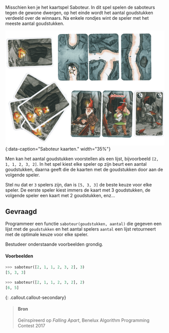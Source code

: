 Misschien ken je het kaartspel Saboteur. In dit spel spelen de saboteurs tegen de gewone dwergen, op het einde wordt het aantal goudstukken verdeeld over de winnaars. Na enkele rondjes wint de speler met het meeste aantal goudstukken.

![Saboteur kaarten.](media/kaarten.png "Saboteur kaarten."){:data-caption="Saboteur kaarten." width="35%"}

Men kan het aantal goudstukken voorstellen als een lijst, bijvoorbeeld `[2, 1, 1, 2, 3, 2]`. In het spel kiest elke speler op zijn beurt een aantal goudstukken, daarna geeft die de kaarten met de goudstukken door aan de volgende speler.

Stel nu dat er `3` spelers zijn, dan is `[5, 3, 3]` de beste keuze voor elke speler. De eerste speler kiest immers de kaart met 3 goudstukken, de volgende speler een kaart met 2 goudstukken, enz...

## Gevraagd
Programmeer een functie `saboteur(goudstukken, aantal)` die gegeven een lijst met de `goudstukken` en het aantal spelers `aantal` een lijst retourneert met de optimale keuze voor elke speler.

Bestudeer onderstaande voorbeelden grondig.

#### Voorbeelden

```python
>>> saboteur([2, 1, 1, 2, 3, 2], 3)
[5, 3, 3]
```

```python
>>> saboteur([2, 1, 1, 2, 3, 2], 2)
[6, 5]
```

{: .callout.callout-secondary}
>#### Bron
> Geïnspireerd op *Falling Apart*, Benelux Algorithm Programming Contest 2017
